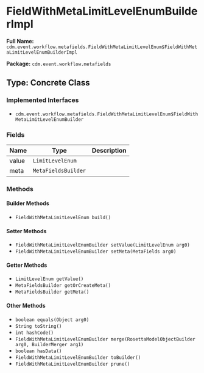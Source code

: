 # FieldWithMetaLimitLevelEnumBuilderImpl

**Full Name:** `cdm.event.workflow.metafields.FieldWithMetaLimitLevelEnum$FieldWithMetaLimitLevelEnumBuilderImpl`

**Package:** `cdm.event.workflow.metafields`

## Type: Concrete Class

### Implemented Interfaces

- `cdm.event.workflow.metafields.FieldWithMetaLimitLevelEnum$FieldWithMetaLimitLevelEnumBuilder`

### Fields

| Name | Type | Description |
|------|------|-------------|
| value | `LimitLevelEnum` |  |
| meta | `MetaFieldsBuilder` |  |

### Methods

#### Builder Methods

- `FieldWithMetaLimitLevelEnum build()`

#### Setter Methods

- `FieldWithMetaLimitLevelEnumBuilder setValue(LimitLevelEnum arg0)`
- `FieldWithMetaLimitLevelEnumBuilder setMeta(MetaFields arg0)`

#### Getter Methods

- `LimitLevelEnum getValue()`
- `MetaFieldsBuilder getOrCreateMeta()`
- `MetaFieldsBuilder getMeta()`

#### Other Methods

- `boolean equals(Object arg0)`
- `String toString()`
- `int hashCode()`
- `FieldWithMetaLimitLevelEnumBuilder merge(RosettaModelObjectBuilder arg0, BuilderMerger arg1)`
- `boolean hasData()`
- `FieldWithMetaLimitLevelEnumBuilder toBuilder()`
- `FieldWithMetaLimitLevelEnumBuilder prune()`

